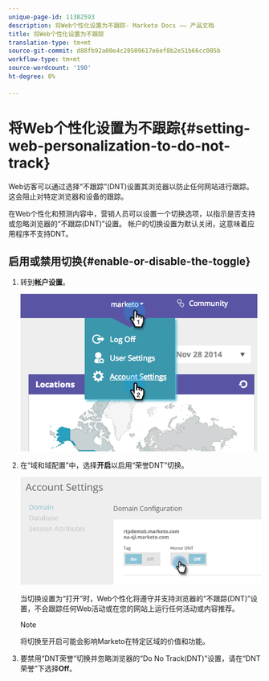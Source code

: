 ```yaml
---
unique-page-id: 11382593
description: 将Web个性化设置为不跟踪- Marketo Docs —— 产品文档
title: 将Web个性化设置为不跟踪
translation-type: tm+mt
source-git-commit: d88fb92a00e4c20509617e6ef8b2e51b66cc085b
workflow-type: tm+mt
source-wordcount: '190'
ht-degree: 0%

---
```



# 将Web个性化设置为不跟踪{#setting-web-personalization-to-do-not-track}

Web访客可以通过选择“不跟踪”(DNT)设置其浏览器以防止任何网站进行跟踪。 这会阻止对特定浏览器和设备的跟踪。

在Web个性化和预测内容中，营销人员可以设置一个切换选项，以指示是否支持或忽略浏览器的“不跟踪(DNT)”设置。 帐户的切换设置为默认关闭，这意味着应用程序不支持DNT。

## 启用或禁用切换{#enable-or-disable-the-toggle}

1. 转到&#x200B;**帐户设置**。

   ![](assets/image2014-12-1-23-3a3-3a12.png)

1. 在“域和域配置”中，选择&#x200B;**开启**&#x200B;以启用“荣誉DNT”切换。

   ![](assets/two-1.png)

   当切换设置为“打开”时，Web个性化将遵守并支持浏览器的“不跟踪(DNT)”设置，不会跟踪任何Web活动或在您的网站上运行任何活动或内容推荐。

   >[!NOTE]
   >
   >将切换至开启可能会影响Marketo在特定区域的价值和功能。

1. 要禁用“DNT荣誉”切换并忽略浏览器的“Do No Track(DNT)”设置，请在“DNT荣誉”下选择&#x200B;**Off**。

